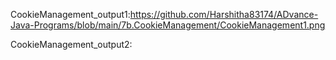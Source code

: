 CookieManagement_output1:https://github.com/Harshitha83174/ADvance-Java-Programs/blob/main/7b.CookieManagement/CookieManagement1.png

CookieManagement_output2:
